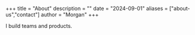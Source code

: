 +++
title = "About"
description = ""
date = "2024-09-01"
aliases = ["about-us","contact"]
author = "Morgan"
+++

I build teams and products.
